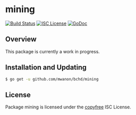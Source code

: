 mining
======

[![Build Status](https://travis-ci.org/mwanon/bchd.png?branch=master)](https://travis-ci.org/mwanon/bchd)
[![ISC License](http://img.shields.io/badge/license-ISC-blue.svg)](http://copyfree.org)
[![GoDoc](https://img.shields.io/badge/godoc-reference-blue.svg)](http://godoc.org/github.com/mwanon/bchd/mining)

## Overview

This package is currently a work in progress.

## Installation and Updating

```bash
$ go get -u github.com/mwanon/bchd/mining
```

## License

Package mining is licensed under the [copyfree](http://copyfree.org) ISC
License.
